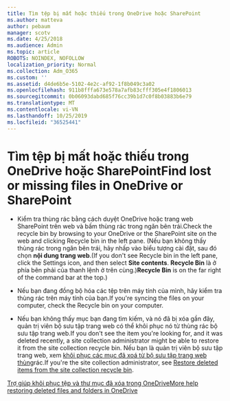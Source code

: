 ```yaml
---
title: Tìm tệp bị mất hoặc thiếu trong OneDrive hoặc SharePoint
ms.author: matteva
author: pebaum
manager: scotv
ms.date: 4/25/2018
ms.audience: Admin
ms.topic: article
ROBOTS: NOINDEX, NOFOLLOW
localization_priority: Normal
ms.collection: Adm_O365
ms.custom: ''
ms.assetid: d4de6b5e-5102-4e2c-af92-1f8b049c3a02
ms.openlocfilehash: 911b8fffa673e578a7afb83cfff305e4f1806013
ms.sourcegitcommit: 0b06093dabd685f76cc39b1d7c0f8b03883b6e79
ms.translationtype: MT
ms.contentlocale: vi-VN
ms.lasthandoff: 10/25/2019
ms.locfileid: "36525441"
---
```

# <a name="find-lost-or-missing-files-in-onedrive-or-sharepoint"></a><span data-ttu-id="1fe3f-102">Tìm tệp bị mất hoặc thiếu trong OneDrive hoặc SharePoint</span><span class="sxs-lookup"><span data-stu-id="1fe3f-102">Find lost or missing files in OneDrive or SharePoint</span></span>

- <span data-ttu-id="1fe3f-103">Kiểm tra thùng rác bằng cách duyệt OneDrive hoặc trang web SharePoint trên web và bấm thùng rác trong ngăn bên trái.</span><span class="sxs-lookup"><span data-stu-id="1fe3f-103">Check the recycle bin by browsing to your OneDrive or the SharePoint site on the web and clicking Recycle bin in the left pane.</span></span> <span data-ttu-id="1fe3f-104">(Nếu bạn không thấy thùng rác trong ngăn bên trái, hãy nhấp vào biểu tượng cài đặt, sau đó chọn **nội dung trang web**.</span><span class="sxs-lookup"><span data-stu-id="1fe3f-104">(If you don't see Recycle bin in the left pane, click the Settings icon, and then select **Site contents**.</span></span> <span data-ttu-id="1fe3f-105">**Recycle Bin** là ở phía bên phải của thanh lệnh ở trên cùng.)</span><span class="sxs-lookup"><span data-stu-id="1fe3f-105">**Recycle Bin** is on the far right of the command bar at the top.)</span></span> 
    
- <span data-ttu-id="1fe3f-106">Nếu bạn đang đồng bộ hóa các tệp trên máy tính của mình, hãy kiểm tra thùng rác trên máy tính của bạn.</span><span class="sxs-lookup"><span data-stu-id="1fe3f-106">If you're syncing the files on your computer, check the Recycle bin on your computer.</span></span> 
    
- <span data-ttu-id="1fe3f-107">Nếu bạn không thấy mục bạn đang tìm kiếm, và nó đã bị xóa gần đây, quản trị viên bộ sưu tập trang web có thể khôi phục nó từ thùng rác bộ sưu tập trang web.</span><span class="sxs-lookup"><span data-stu-id="1fe3f-107">If you don't see the item you're looking for, and it was deleted recently, a site collection administrator might be able to restore it from the site collection recycle bin.</span></span> <span data-ttu-id="1fe3f-108">Nếu bạn là quản trị viên bộ sưu tập trang web, xem [khôi phục các mục đã xoá từ bộ sưu tập trang web thùng](https://go.microsoft.com/fwlink/?linkid=866439)rác.</span><span class="sxs-lookup"><span data-stu-id="1fe3f-108">If you're the site collection administrator, see [Restore deleted items from the site collection recycle bin](https://go.microsoft.com/fwlink/?linkid=866439).</span></span>
    
[<span data-ttu-id="1fe3f-109">Trợ giúp khôi phục tệp và thư mục đã xóa trong OneDrive</span><span class="sxs-lookup"><span data-stu-id="1fe3f-109">More help restoring deleted files and folders in OneDrive</span></span>](https://go.microsoft.com/fwlink/?linkid=872872)
  

